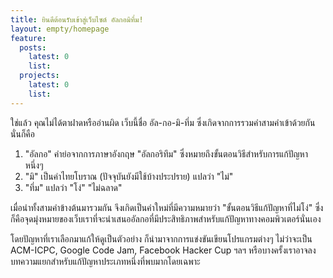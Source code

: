 ```yaml
---
title: ยินดีต้อนรับเข้าสู่เว็บไซต์ อัลกอมิทึ่ม!
layout: empty/homepage
feature:
  posts:
    latest: 0
    list:
  projects:
    latest: 0
    list:
---
```


ใช่แล้ว คุณไม่ได้ตาฝาดหรืออ่านผิด เว็บนี้ชื่อ อัล-กอ-มิ-ทึ่ม ซึ่งเกิดจากการรวมคำสามคำเข้าด้วยกัน นั่นก็คือ

1. "อัลกอ" คำย่อจากการภาษาอังกฤษ "อัลกอริทึม" ซึ่งหมายถึงขั้นตอนวิธีสำหรับการแก้ปัญหาหนึ่งๆ
2. "มิ" เป็นคำไทยโบราณ (ปัจจุบันยังมีใช้บ้างประปราย) แปลว่า "ไม่"
3. "ทึ่ม" แปลว่า "โง่" "ไม่ฉลาด"

เมื่อนำทั้งสามคำข้างต้นมารวมกัน จึงเกิดเป็นคำใหม่ที่มีความหมายว่า "ขั้นตอนวิธีแก้ปัญหาที่ไม่โง่" ซึ่งก็คือจุดมุ่งหมายของเว็บเราที่จะนำเสนออัลกอที่มีประสิทธิภาพสำหรับแก้ปัญหาทางคอมพิวเตอร์นั่นเอง

โดยปัญหาที่เราเลือกมาแก้ให้ดูเป็นตัวอย่าง ก็นำมาจากการแข่งขันเขียนโปรแกรมต่างๆ ไม่ว่าจะเป็น ACM-ICPC, Google Code Jam, Facebook Hacker Cup ฯลฯ หรือบางครั้งเราอาจลงบทความแยกสำหรับแก้ปัญหาประเภทหนึ่งที่พบมากโดยเฉพาะ
